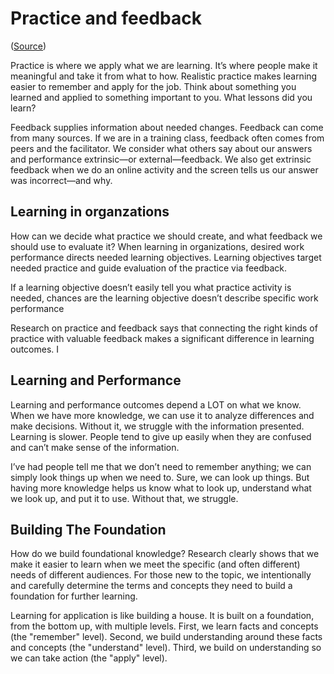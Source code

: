 # Practice and feedback

([Source](https://elearningindustry.com/deeper-learning-why-practice-feedback))

Practice is where we apply what we are learning. It’s where people make it meaningful and take it from what to how. Realistic practice makes learning easier to remember and apply for the job. Think about something you learned and applied to something important to you. What lessons did you learn? 

Feedback supplies information about needed changes. Feedback can come from many sources. If we are in a training class, feedback often comes from peers and the facilitator. We consider what others say about our answers and performance extrinsic—or external—feedback. We also get extrinsic feedback when we do an online activity and the screen tells us our answer was incorrect—and why.


## Learning in organzations

How can we decide what practice we should create, and what feedback we should use to evaluate it? When learning in organizations, desired work performance directs needed learning objectives. Learning objectives target needed practice and guide evaluation of the practice via feedback. 

If a learning objective doesn’t easily tell you what practice activity is needed, chances are the learning objective doesn’t describe specific work performance

Research on practice and feedback says that connecting the right kinds of practice with valuable feedback makes a significant difference in learning outcomes. I


## Learning and Performance

Learning and performance outcomes depend a LOT on what we know. When we have more knowledge, we can use it to analyze differences and make decisions. Without it, we struggle with the information presented. Learning is slower. People tend to give up easily when they are confused and can’t make sense of the information. 

I’ve had people tell me that we don’t need to remember anything; we can simply look things up when we need to. Sure, we can look up things. But having more knowledge helps us know what to look up, understand what we look up, and put it to use. Without that, we struggle.


## Building The Foundation

How do we build foundational knowledge? Research clearly shows that we make it easier to learn when we meet the specific (and often different) needs of different audiences. For those new to the topic, we intentionally and carefully determine the terms and concepts they need to build a foundation for further learning.

Learning for application is like building a house. It is built on a foundation, from the bottom up, with multiple levels. First, we learn facts and concepts (the "remember" level). Second, we build understanding around these facts and concepts (the "understand" level). Third, we build on understanding so we can take action (the "apply" level).
